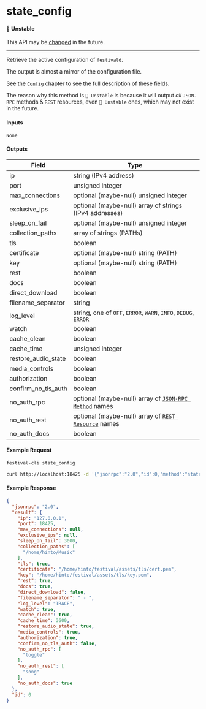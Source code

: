 # state_config

#### 🔴 Unstable
This API may be [changed](/api-stability/marker.md) in the future.

---

Retrieve the active configuration of `festivald`.

The output is almost a mirror of the configuration file.

See the [`Config`](/config.md) chapter to see the full description of these fields.

The reason why this method is `🔴 Unstable` is because it will output _all_ `JSON-RPC` methods & `REST` resources, even `🔴 Unstable` ones, which may not exist in the future.

#### Inputs

`None`

#### Outputs

| Field               | Type             |
|---------------------|------------------|
| ip                  | string (IPv4 address)
| port                | unsigned integer
| max_connections     | optional (maybe-null) unsigned integer
| exclusive_ips       | optional (maybe-null) array of strings (IPv4 addresses)
| sleep_on_fail       | optional (maybe-null) unsigned integer
| collection_paths    | array of strings (PATHs)
| tls                 | boolean
| certificate         | optional (maybe-null) string (PATH)
| key                 | optional (maybe-null) string (PATH)
| rest                | boolean
| docs                | boolean
| direct_download     | boolean
| filename_separator  | string
| log_level           | string, one of `OFF`, `ERROR`, `WARN`, `INFO`, `DEBUG`, `ERROR`
| watch               | boolean
| cache_clean         | boolean
| cache_time          | unsigned integer
| restore_audio_state | boolean
| media_controls      | boolean
| authorization       | boolean
| confirm_no_tls_auth | boolean
| no_auth_rpc         | optional (maybe-null) array of [`JSON-RPC Method`](/json-rpc/json-rpc.md) names
| no_auth_rest        | optional (maybe-null) array of [`REST Resource`](/authorization/rest.md) names
| no_auth_docs        | boolean

#### Example Request
```bash
festival-cli state_config
```
```bash
curl http://localhost:18425 -d '{"jsonrpc":"2.0","id":0,"method":"state_config"}'
```

#### Example Response
```json
{
  "jsonrpc": "2.0",
  "result": {
    "ip": "127.0.0.1",
    "port": 18425,
    "max_connections": null,
    "exclusive_ips": null,
    "sleep_on_fail": 3000,
    "collection_paths": [
      "/home/hinto/Music"
    ],
    "tls": true,
    "certificate": "/home/hinto/festival/assets/tls/cert.pem",
    "key": "/home/hinto/festival/assets/tls/key.pem",
    "rest": true,
    "docs": true,
    "direct_download": false,
    "filename_separator": " - ",
    "log_level": "TRACE",
    "watch": true,
    "cache_clean": true,
    "cache_time": 3600,
    "restore_audio_state": true,
    "media_controls": true,
    "authorization": true,
    "confirm_no_tls_auth": false,
    "no_auth_rpc": [
      "toggle"
    ],
    "no_auth_rest": [
      "song"
    ],
    "no_auth_docs": true
  },
  "id": 0
}
```
